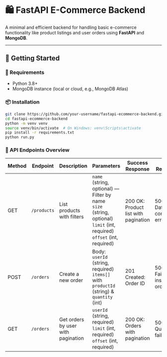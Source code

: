 # 🛍️ FastAPI E-Commerce Backend

A minimal and efficient backend for handling basic e-commerce functionality like product listings and user orders using **FastAPI** and **MongoDB**.

---

## 🚀 Getting Started

### 🔧 Requirements

- Python 3.8+
- MongoDB instance (local or cloud, e.g., MongoDB Atlas)

### 📦 Installation

```bash
git clone https://github.com/your-username/fastapi-ecommerce-backend.git
cd fastapi-ecommerce-backend
python -m venv venv
source venv/bin/activate  # On Windows: venv\Scripts\activate
pip install -r requirements.txt
python run.py
```

### 📘 API Endpoints Overview

| Method | Endpoint     | Description                        | Parameters                                                                                         | Success Response | Error Response                |
|--------|--------------|------------------------------------|----------------------------------------------------------------------------------------------------|------------------|-------------------------------|
| GET    | `/products`  | List products with filters         | `name` (string, optional) — Filter by name<br>`size` (string, optional)<br>`limit` (int, required)<br>`offset` (int, required) | 200 OK: Product list with pagination | 500: Database connection error |
| POST   | `/orders`    | Create a new order                 | Body:<br>`userId` (string, required)<br>`items[]` with `productId` (string) & `quantity` (int)     | 201 Created: Order ID             | 500: Failed to insert order    |
| GET    | `/orders`    | Get orders by user with pagination | `userId` (string, required)<br>`limit` (int, required)<br>`offset` (int, required)                 | 200 OK: Orders with pagination    | 500: Query failed              |
